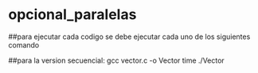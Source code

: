 # opcional_paralelas
##para ejecutar cada codigo se debe ejecutar cada uno de los siguientes comando

##para la version secuencial:
gcc vector.c -o Vector
time ./Vector

